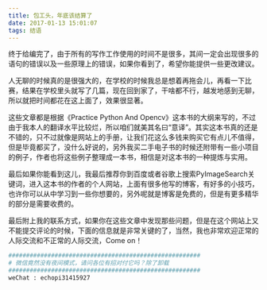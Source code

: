 ```yaml
---
title: 包工头，年底该结算了
date: 2017-01-13 15:01:07
tags: 结语
---
```


终于给编完了，由于所有的写作工作使用的时间不是很多，其间一定会出现很多的语句的错误以及一些原理上的错误，如果你看到了，希望你能提供一些更改建议。

人无聊的时候真的是很强大的，在学校的时候我总是想着再拖会儿，再看一下比赛，结果在学校里头就写了几篇，现在回到家了，干啥都不行，越发地感到无聊，所以就把时间都花在这上面了，效果很显著。

这些文章都是根据《Practice Python And Opencv》这本书的大纲来写的，不过由于我本人的翻译水平比较烂，所以咱们就美其名曰“意译”。其实这本书真的还是不错的，只不过就像是网站上的手册，让我们花这么多钱来购买它有点儿不值得，但是毕竟都买了，没什么好说的，另外我买二手电子书的时候还附带有一些小项目的例子，作者也将这些例子整理成一本书，相信是对这本书的一种提炼与实用。

最后如果你能看到这儿，我最后推荐你到百度或者谷歌上搜索PyImageSearch关键词，进入这本书的作者的个人网站，上面有很多他写的博客，有好多的小技巧，也许你可以从中学习到一些你想要的，另外呢就是博客是免费的，但是有更多精华的部分是需要收费的。

最后附上我的联系方式，如果你在这些文章中发现那些问题，但是在这个网站上又不能提交评论的时候，下面的信息就是非常关键的了，当然，我也非常欢迎正常的人际交流和不正常的人际交流，Come on！

```bash
######################################################
# 微信竟然没有夜间模式，请问各位有招对付它吗？除了卸载
######################################################
weChat : echopi31415927
```